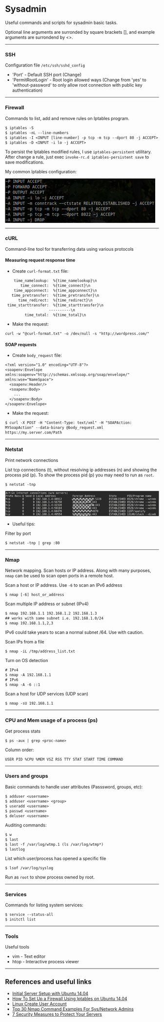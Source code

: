 # Sysadmin
Useful commands and scripts for sysadmin basic tasks.

Optional line arguments are surronded by square brackets [], and example arguments are surrondend by <>.

---

### SSH
Configuration file `/etc/ssh/sshd_config`

* 'Port' - Default SSH port (Change)
* 'PermitRootLogin' - Root login allowed ways (Change from 'yes' to 'without-password' to only allow root connection with public key authentication)

---

### Firewall
Commands to list, add and remove rules on Iptables program.

```
$ iptables -S
$ iptables -nL --line-numbers
$ iptables -I <INPUT [line-number] -p tcp -m tcp --dport 80 -j ACCEPT>
$ iptables -D <INPUT -i lo -j ACCEPT>
```

To persist the Iptables modified rules, I use `iptables-persistent` utilitary. After change a rule, just exec `invoke-rc.d iptables-persistent save` to save modifications.

My common Iptables configuration:

![Iptables](assets/iptables.png)

---

### cURL
Command-line tool for transferring data using various protocols

#### Measuring request response time
- Create `curl-format.txt` file:
```
    time_namelookup:  %{time_namelookup}\n
       time_connect:  %{time_connect}\n
    time_appconnect:  %{time_appconnect}\n
   time_pretransfer:  %{time_pretransfer}\n
      time_redirect:  %{time_redirect}\n
 time_starttransfer:  %{time_starttransfer}\n
                    ----------\n
         time_total:  %{time_total}\n
```

- Make the request:
```
curl -w "@curl-format.txt" -o /dev/null -s "http://wordpress.com/"
```

#### SOAP requests
- Create `body_request` file:
```
<?xml version="1.0" encoding="UTF-8"?>
<soapenv:Envelope xmlns:soapenv="http://schemas.xmlsoap.org/soap/envelope/" xmlns:wse="NameSpace">
  <soapenv:Header/>
  <soapenv:Body>
    ...
  </soapenv:Body>
</soapenv:Envelope>
```

- Make the request:
```
$ curl -X POST -H "Content-Type: text/xml" -H "SOAPAction: MYSoapAction" --data-binary @body_request.xml https://my.server.com/Path
```
---

### Netstat
Print network connections

List tcp connections (t), without resolving ip addresses (n) and showing the process pid (p). To show the process pid (p) you may need to run as `root`.
```
$ netstat -tnp
```

![Netstat](assets/netstat.png)

* Useful tips:

Filter by port
```
$ netstat -tnp | grep :80
```

---

### Nmap
Network mapping. Scan hosts or IP address. Along with many purposes, `nmap` can be used to scan open ports in a remote host.

Scan a host or IP address. Use `-6` to scan an IPv6 address
```
$ nmap [-6] host_or_address
```

Scan multiple IP address or subnet (IPv4)
```
$ nmap 192.168.1.1 192.168.1.2 192.168.1.3
## works with same subnet i.e. 192.168.1.0/24
$ nmap 192.168.1.1,2,3
```
IPv6 could take years to scan a normal subnet /64. Use with caution.

Scan IPs from a file
```
$ nmap -iL /tmp/address_list.txt
```

Turn on OS detection
```
# IPv4
$ nmap -A 192.168.1.1
# IPv6
$ nmap -A -6 ::1
```

Scan a host for UDP services (UDP scan)
```
$ nmap -sU 192.168.1.1
```

---

### CPU and Mem usage of a process (ps)
Get process stats

```
$ ps -aux | grep <proc-name>
```

Column order:
```
USER PID %CPU %MEM VSZ RSS TTY STAT START TIME COMMAND
```

---

### Users and groups
Basic commands to handle user attributes (Passsword, groups, etc):

```
$ adduser <username>
$ adduser <username> <group>
$ useradd <username>
$ passwd <username>
$ deluser <username>
```

Auditing commands:
```
$ w
$ last
$ last -f /var/log/wtmp.1 (ls /var/log/wtmp*)
$ lastlog
```

List which user/process has opened a specific file

```
$ lsof /var/log/syslog
```

Run as `root` to show process owned by root.

---

### Services
Commands for listing system services:

```
$ service --status-all
$ initctl list
```

---

### Tools
Useful tools

* vim - Text editor
* htop - Interactive process viewer

---

## References and useful links
* [Initial Server Setup with Ubuntu 14.04](https://www.digitalocean.com/community/tutorials/initial-server-setup-with-ubuntu-14-04)
* [How To Set Up a Firewall Using Iptables on Ubuntu 14.04](https://www.digitalocean.com/community/tutorials/how-to-set-up-a-firewall-using-iptables-on-ubuntu-14-04)
* [Linux Create User Account](http://www.cyberciti.biz/faq/howto-add-new-linux-user-account/)
* [Top 30 Nmap Command Examples For Sys/Network Admins](http://www.cyberciti.biz/networking/nmap-command-examples-tutorials/)
* [7 Security Measures to Protect Your Servers](https://www.digitalocean.com/community/tutorials/7-security-measures-to-protect-your-servers)
